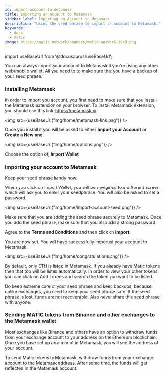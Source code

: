 ```yaml
---
id: import-account-to-metamask
title: Importing an Account to Metamask
sidebar_label: Importing an Account to Metamask
description: "Using the seed phrase to import an account to Metamask."
keywords:
  - docs
  - matic
image: https://matic.network/banners/matic-network-16x9.png 
---
```

import useBaseUrl from '@docusaurus/useBaseUrl';

You can always import your account to Metamask if you're using any other web/mobile wallet. All you need to to make sure that you have a backup of your seed phrase.

### Installing Metamask

In order to import you account, you first need to make sure that you install the Metamask extension on your browser. To install Metamask extension, you should use this link: https://metamask.io

<img src={useBaseUrl("img/home/metamask-link.png")} />

Once you install it you will be asked to either **Import your Account** or **Create a New one**.

<img src={useBaseUrl("img/home/options.png")} />

Choose the option of, **Import Wallet**

### Importing your account to Metamask

Keep your seed phrase handy now.

When you click on Import Wallet, you will be navigated to a different screen which will ask you to enter your seedphrase. You will also be asked to set a password. 

<img src={useBaseUrl("img/home/import-account-seed.png")} />

Make sure that you are adding the seed phrase securely to Metamask. Once you add the seed phrase, make sure that you also add a strong password.

Agree to the **Terms and Conditions** and then click on **Import**. 

You are now set. You will have successfully imported your account to Metamask.

<img src={useBaseUrl("img/home/congratulations.png")} />

By default, only ETH is listed in Metamask. If you already have Matic tokens then that too will be listed automatically. In order to view your other tokens, you can click on Add Tokens and search the token you want to be listed.

Do keep extreme care of your seed phrase and keep backups, because unlike exchanges, you need to keep your seed phrase safe. If the seed phrase is lost, funds are not recoverable. Also never share this seed phrase with anyone.

### Sending MATIC tokens from Binance and other exchanges to the Metamask wallet

Most exchanges like Binance and others have an option to withdraw funds from your exchange account to your address on the Ethereum blockchain. Once you have set up an account in Metamask, you will see the address of your account.

To send Matic tokens to Metamask, withdraw funds from your exchange account to the Metamask address. After some time, the funds will get reflected in the Metamask account.